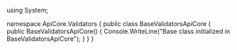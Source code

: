 using System;

namespace ApiCore.Validators
{
    public class BaseValidatorsApiCore
    {
        public BaseValidatorsApiCore()
        {
            Console.WriteLine("Base class initialized in BaseValidatorsApiCore");
        }
    }
}